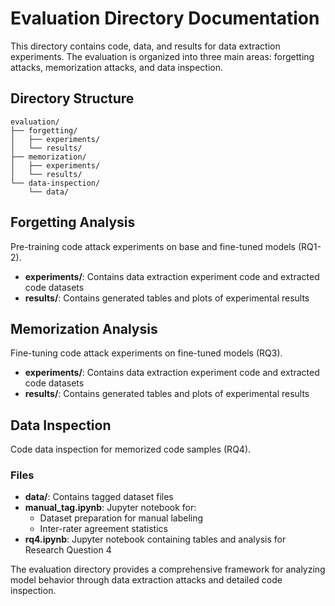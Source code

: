 # Evaluation Directory Documentation

This directory contains code, data, and results for data extraction experiments. The evaluation is organized into three main areas: forgetting attacks, memorization attacks, and data inspection.

## Directory Structure

```
evaluation/
├── forgetting/
│   ├── experiments/
│   └── results/
├── memorization/
│   ├── experiments/
│   └── results/
└── data-inspection/
    └── data/
```

## Forgetting Analysis
Pre-training code attack experiments on base and fine-tuned models (RQ1-2).

- **experiments/**: Contains data extraction experiment code and extracted code datasets
- **results/**: Contains generated tables and plots of experimental results

## Memorization Analysis
Fine-tuning code attack experiments on fine-tuned models (RQ3).

- **experiments/**: Contains data extraction experiment code and extracted code datasets  
- **results/**: Contains generated tables and plots of experimental results

## Data Inspection
Code data inspection for memorized code samples (RQ4).

### Files
- **data/**: Contains tagged dataset files
- **manual_tag.ipynb**: Jupyter notebook for:
  - Dataset preparation for manual labeling
  - Inter-rater agreement statistics
- **rq4.ipynb**: Jupyter notebook containing tables and analysis for Research Question 4

The evaluation directory provides a comprehensive framework for analyzing model behavior through data extraction attacks and detailed code inspection.